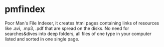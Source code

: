 pmfindex
========

Poor Man's File Indexer, it creates html pages containing links of resources like .avi, .mp3, .pdf that are spread on the disks. No need for searches&amp;dives into deep folders, all files of one type in your computer listed and sorted in one single page.
